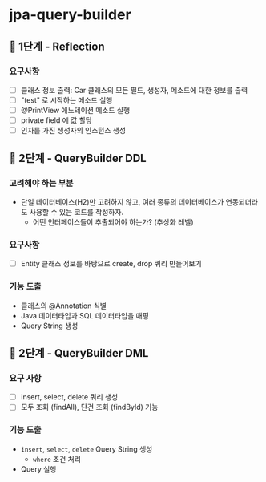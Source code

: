 # jpa-query-builder
## 🚀 1단계 - Reflection
### 요구사항
- [ ] 클래스 정보 출력: Car 클래스의 모든 필드, 생성자, 메소드에 대한 정보를 출력
- [ ] "test" 로 시작하는 메소드 실행
- [ ] @PrintView 애노테이션 메소드 실행
- [ ] private field 에 값 할당
- [ ] 인자를 가진 생성자의 인스턴스 생성

## 🚀 2단계 - QueryBuilder DDL
### 고려해야 하는 부분
* 단일 데이터베이스(H2)만 고려하지 않고, 여러 종류의 데이터베이스가 연동되더라도 사용할 수 있는 코드를 작성하자.
  * 어떤 인터페이스들이 추출되어야 하는가? (추상화 레벨)

### 요구사항
- [ ] Entity 클래스 정보를 바탕으로 create, drop 쿼리 만들어보기

### 기능 도출
* 클래스의 @Annotation 식별
* Java 데이터타입과 SQL 데이터타입을 매핑
* Query String 생성

## 🚀 2단계 - QueryBuilder DML

### 요구 사항
* [ ] insert, select, delete 쿼리 생성
* [ ] 모두 조회 (findAll), 단건 조회 (findById) 기능

### 기능 도출
* `insert`, `select`, `delete` Query String 생성
  * `where` 조건 처리
* Query 실행
